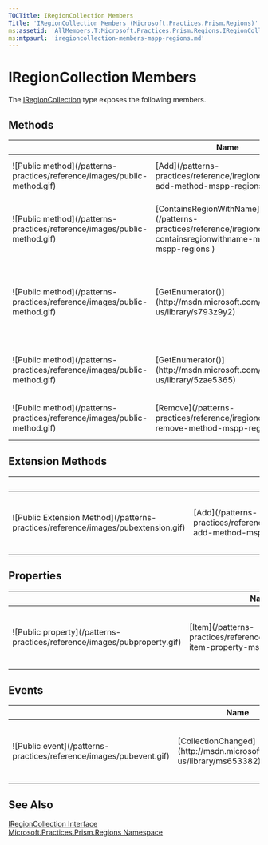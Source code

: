 ```yaml
---
TOCTitle: IRegionCollection Members
Title: 'IRegionCollection Members (Microsoft.Practices.Prism.Regions)'
ms:assetid: 'AllMembers.T:Microsoft.Practices.Prism.Regions.IRegionCollection'
ms:mtpsurl: 'iregioncollection-members-mspp-regions.md'
---
```


# IRegionCollection Members

The [IRegionCollection](/patterns-practices/reference/iregioncollection-interface-mspp-regions) type exposes the following members.

## Methods


<table style="width:100%;">

<thead>
<tr class="header">
<th> </th>
<th>Name</th>
<th>Description</th>
</tr>
</thead>
<tbody>
<tr class="odd">
<td>![Public method](/patterns-practices/reference/images/public-method.gif)</td>
<td>[Add](/patterns-practices/reference/iregioncollection-add-method-mspp-regions
)</td>
<td><div class="summary">
Adds a [IRegion](/patterns-practices/reference/iregion-interface-mspp-regions
) to the collection.
</div></td>
</tr>
<tr class="even">
<td>![Public method](/patterns-practices/reference/images/public-method.gif)</td>
<td>[ContainsRegionWithName](/patterns-practices/reference/iregioncollection-containsregionwithname-method-mspp-regions
)</td>
<td><div class="summary">
Checks if the collection contains a [IRegion](/patterns-practices/reference/iregion-interface-mspp-regions
) with the name received as parameter.
</div></td>
</tr>
<tr class="odd">
<td>![Public method](/patterns-practices/reference/images/public-method.gif)</td>
<td>[GetEnumerator()](http://msdn.microsoft.com/en-us/library/s793z9y2)</td>
<td><div class="summary">
Returns an enumerator that iterates through the collection.
</div>
(Inherited from [IEnumerable](http://msdn.microsoft.com/en-us/library/9eekhta0)&lt;[IRegion](/patterns-practices/reference/iregion-interface-mspp-regions
)&gt;.)</td>
</tr>
<tr class="even">
<td>![Public method](/patterns-practices/reference/images/public-method.gif)</td>
<td>[GetEnumerator()](http://msdn.microsoft.com/en-us/library/5zae5365)</td>
<td><div class="summary">
Returns an enumerator that iterates through a collection.
</div>
(Inherited from [IEnumerable](http://msdn.microsoft.com/en-us/library/h1x9x1b1).)</td>
</tr>
<tr class="odd">
<td>![Public method](/patterns-practices/reference/images/public-method.gif)</td>
<td>[Remove](/patterns-practices/reference/iregioncollection-remove-method-mspp-regions
)</td>
<td><div class="summary">
Removes a [IRegion](/patterns-practices/reference/iregion-interface-mspp-regions
) from the collection.
</div></td>
</tr>
</tbody>
</table>

## Extension Methods


<table style="width:100%;">

<thead>
<tr class="header">
<th> </th>
<th>Name</th>
<th>Description</th>
</tr>
</thead>
<tbody>
<tr class="odd">
<td>![Public Extension Method](/patterns-practices/reference/images/pubextension.gif)</td>
<td>[Add](/patterns-practices/reference/regionmanagerextensions-add-method-mspp-regions
)</td>
<td><div class="summary">
Adds a region to the regionmanager with the name received as argument.
</div>
(Defined by [RegionManagerExtensions](/patterns-practices/reference/regionmanagerextensions-class-mspp-regions
).)</td>
</tr>
</tbody>
</table>

## Properties


<table style="width:100%;">

<thead>
<tr class="header">
<th> </th>
<th>Name</th>
<th>Description</th>
</tr>
</thead>
<tbody>
<tr class="odd">
<td>![Public property](/patterns-practices/reference/images/pubproperty.gif)</td>
<td>[Item](/patterns-practices/reference/iregioncollection-item-property-mspp-regions
)</td>
<td><div class="summary">
Gets the IRegion with the name received as index.
</div></td>
</tr>
</tbody>
</table>

## Events


<table style="width:100%;">

<thead>
<tr class="header">
<th> </th>
<th>Name</th>
<th>Description</th>
</tr>
</thead>
<tbody>
<tr class="odd">
<td>![Public event](/patterns-practices/reference/images/pubevent.gif)</td>
<td>[CollectionChanged](http://msdn.microsoft.com/en-us/library/ms653382)</td>
<td><div class="summary">
Occurs when the collection changes.
</div>
(Inherited from [INotifyCollectionChanged](http://msdn.microsoft.com/en-us/library/ms668629).)</td>
</tr>
</tbody>
</table>

## See Also

[IRegionCollection Interface](/patterns-practices/reference/iregioncollection-interface-mspp-regions)  
[Microsoft.Practices.Prism.Regions Namespace](/patterns-practices/reference/mspp-regions-namespace)